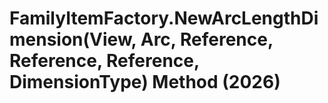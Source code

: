 # FamilyItemFactory.NewArcLengthDimension(View, Arc, Reference, Reference, Reference, DimensionType) Method (2026)

﻿